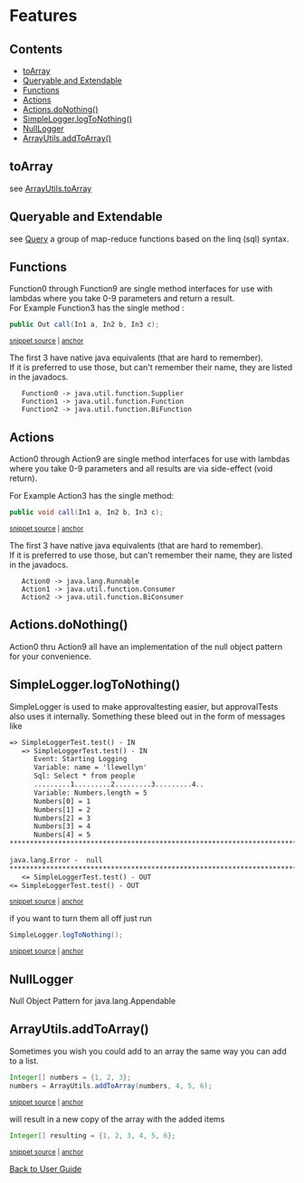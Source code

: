 <a id="top"></a>

# Features

<!-- toc -->
## Contents

  * [toArray](#toarray)
  * [Queryable and Extendable](#queryable-and-extendable)
  * [Functions](#functions)
  * [Actions](#actions)
  * [Actions.doNothing()](#actionsdonothing)
  * [SimpleLogger.logToNothing()](#simpleloggerlogtonothing)
  * [NullLogger](#nulllogger)
  * [ArrayUtils.addToArray()](#arrayutilsaddtoarray)<!-- endToc -->

## toArray
see [ArrayUtils.toArray](ArrayUtils.md#toArray) 
## Queryable and Extendable
see [Query](Queryable.md#top) a group of map-reduce functions based on the linq (sql) syntax.

## Functions

Function0 through Function9 are single method interfaces for use with lambdas where you take 0-9 parameters and return a result.  
For Example Function3 has the single method :

<!-- snippet: function3_call -->
<a id='snippet-function3_call'></a>
```java
public Out call(In1 a, In2 b, In3 c);
```
<sup><a href='/approvaltests-util/src/main/java/org/lambda/functions/Function3.java#L5-L7' title='Snippet source file'>snippet source</a> | <a href='#snippet-function3_call' title='Start of snippet'>anchor</a></sup>
<!-- endSnippet -->

The first 3 have native java equivalents (that are hard to remember).  
If it is preferred to use those, but can't remember their name, they are listed in the javadocs.  

```
   Function0 -> java.util.function.Supplier  
   Function1 -> java.util.function.Function  
   Function2 -> java.util.function.BiFunction
```
## Actions

Action0 through Action9 are single method interfaces for use with lambdas where you take 0-9 parameters and all results are via side-effect (void return).


For Example Action3 has the single method:  

<!-- snippet: action3_call -->
<a id='snippet-action3_call'></a>
```java
public void call(In1 a, In2 b, In3 c);
```
<sup><a href='/approvaltests-util/src/main/java/org/lambda/actions/Action3.java#L10-L12' title='Snippet source file'>snippet source</a> | <a href='#snippet-action3_call' title='Start of snippet'>anchor</a></sup>
<!-- endSnippet -->

The first 3 have native java equivalents (that are hard to remember).  
If it is preferred to use those, but can't remember their name, they are listed in the javadocs.      

```
   Action0 -> java.lang.Runnable  
   Action1 -> java.util.function.Consumer  
   Action2 -> java.util.function.BiConsumer
```

## Actions.doNothing()

Action0 thru Action9 all have an implementation of the null object pattern for your convenience.


## SimpleLogger.logToNothing()

SimpleLogger is used to make approvaltesting easier, but approvalTests also uses it internally. Something these bleed out in the form of messages like

<!-- snippet: /approvaltests-util-tests/src/test/java/com/spun/util/logger/SimpleLoggerTest.test.approved.txt -->
<a id='snippet-/approvaltests-util-tests/src/test/java/com/spun/util/logger/SimpleLoggerTest.test.approved.txt'></a>
```txt
=> SimpleLoggerTest.test() - IN
   => SimpleLoggerTest.test() - IN
      Event: Starting Logging
      Variable: name = 'llewellyn'
      Sql: Select * from people
      .........1.........2.........3.........4..
      Variable: Numbers.length = 5
      Numbers[0] = 1
      Numbers[1] = 2
      Numbers[2] = 3
      Numbers[3] = 4
      Numbers[4] = 5
******************************************************************************************
      
java.lang.Error -  null
******************************************************************************************
   <= SimpleLoggerTest.test() - OUT
<= SimpleLoggerTest.test() - OUT
```
<sup><a href='/approvaltests-util-tests/src/test/java/com/spun/util/logger/SimpleLoggerTest.test.approved.txt#L1-L18' title='Snippet source file'>snippet source</a> | <a href='#snippet-/approvaltests-util-tests/src/test/java/com/spun/util/logger/SimpleLoggerTest.test.approved.txt' title='Start of snippet'>anchor</a></sup>
<!-- endSnippet -->

if you want to turn them all off just run

<!-- snippet: log_nothing -->
<a id='snippet-log_nothing'></a>
```java
SimpleLogger.logToNothing();
```
<sup><a href='/approvaltests-util-tests/src/test/java/com/spun/util/logger/SimpleLoggerTest.java#L34-L36' title='Snippet source file'>snippet source</a> | <a href='#snippet-log_nothing' title='Start of snippet'>anchor</a></sup>
<!-- endSnippet -->

## NullLogger

Null Object Pattern for java.lang.Appendable

## ArrayUtils.addToArray()

Sometimes you wish you could add to an array the same way you can add to a list.
<!-- snippet: add_to_array -->
<a id='snippet-add_to_array'></a>
```java
Integer[] numbers = {1, 2, 3};
numbers = ArrayUtils.addToArray(numbers, 4, 5, 6);
```
<sup><a href='/approvaltests-util-tests/src/test/java/com/spun/util/ArrayUtilsTest.java#L18-L21' title='Snippet source file'>snippet source</a> | <a href='#snippet-add_to_array' title='Start of snippet'>anchor</a></sup>
<!-- endSnippet -->

will result in a new copy of the array with the added items
<!-- snippet: add_to_array_result -->
<a id='snippet-add_to_array_result'></a>
```java
Integer[] resulting = {1, 2, 3, 4, 5, 6};
```
<sup><a href='/approvaltests-util-tests/src/test/java/com/spun/util/ArrayUtilsTest.java#L22-L24' title='Snippet source file'>snippet source</a> | <a href='#snippet-add_to_array_result' title='Start of snippet'>anchor</a></sup>
<!-- endSnippet -->

[Back to User Guide](README.md#top)

